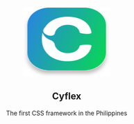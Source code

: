 <p align="center">
  <a href="https://magayaga.pages.dev/cdn">
    <img src=".github/assets/images/cyflex-logo.svg" alt="Bootstrap logo" width="200" height="160">
  </a>
</p>

<h2 align="center">Cyflex</h2>

<p align="center">The first CSS framework in the Philippines</p>
